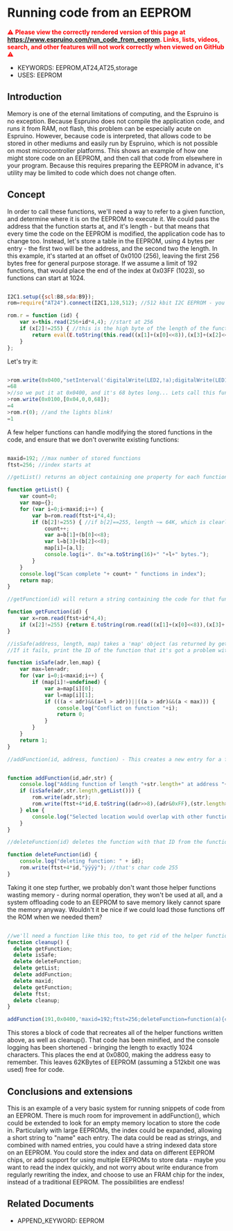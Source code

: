 <!--- Copyright (c) 2015 Spence Konde. See the file LICENSE for copying permission. -->
Running code from an EEPROM
===============================

<span style="color:red">:warning: **Please view the correctly rendered version of this page at https://www.espruino.com/run_code_from_eeprom. Links, lists, videos, search, and other features will not work correctly when viewed on GitHub** :warning:</span>

* KEYWORDS: EEPROM,AT24,AT25,storage
* USES: EEPROM

Introduction
-----------
Memory is one of the eternal limitations of computing, and the Espruino is no exception. Because Espruino does not compile the application code, and runs it from RAM, not flash, this problem can be especially acute on Espruino. However, because code is interpreted, that allows code to be stored in other mediums and easily run by Espruino, which is not possible on most microcontroller platforms. This shows an example of how one might store code on an EEPROM, and then call that code from elsewhere in your program. Because this requires preparing the EEPROM in advance, it's utility may be limited to code which does not change often. 

Concept
------------
In order to call these functions, we'll need a way to refer to a given function, and determine where it is on the EEPROM to execute it. We could pass the address that the function starts at, and it's length - but that means that every time the code on the EEPROM is modified, the application code has to change too. Instead, let's store a table in the EEPROM, using 4 bytes per entry - the first two will be the address, and the second two the length. In this example, it's started at an offset of 0x0100 (256), leaving the first 256 bytes free for general purpose storage. If we assume a limit of 192 functions, that would place the end of the index at 0x03FF (1023), so functions can start at 1024. 

```JavaScript

I2C1.setup({scl:B8,sda:B9});
rom=require("AT24").connect(I2C1,128,512); //512 kbit I2C EEPROM - you could use SPI EEPROM if you prefer; OneWire EEPROMs are too small.

rom.r = function (id) {
	var x=this.read(256+id*4,4); //start at 256
	if (x[2]!=255) { //this is the high byte of the length of the function we're calling - no funtion could be that long, so we're reading a blank index entry. 
		return eval(E.toString(this.read((x[1]+(x[0]<<8)),(x[3]+(x[2]<<8)))));
	}
};

```

Let's try it:

```javascript

>rom.write(0x0400,"setInterval('digitalWrite(LED2,!a);digitalWrite(LED1,a);a=!a;',1000)"); 
=68
>//so we put it at 0x0400, and it's 68 bytes long... Lets call this function 0, so it's index entry will start at 0x100
>rom.write(0x0100,[0x04,0,0,68]);
=4
>rom.r(0); //and the lights blink!
=1

```

A few helper functions can handle modifying the stored functions in the code, and ensure that we don't overwrite existing functions:

```javascript

maxid=192; //max number of stored functions
ftst=256; //index starts at

//getList() returns an object containing one property for each function listed in the function index on the rom, and also prints out it's progress in human readable format to assist the operator in loading the rom.

function getList() {
	var count=0;
	var map={};
	for (var i=0;i<maxid;i++) {
		var b=rom.read(ftst+i*4,4);
		if (b[2]!=255) { //if b[2]==255, length ~= 64K, which is clearly not valid data. 
			count++;
			var a=b[1]+(b[0]<<8);
			var l=b[3]+(b[2]<<8);
			map[i]=[a,l];
			console.log(i+". 0x"+a.toString(16)+" "+l+" bytes."); 
		}
	}
	console.log("Scan complete "+ count+ " functions in index"); 
	return map;
}

//getFunction(id) will return a string containing the code for that function, assuming it exists. 

function getFunction(id) {
	var x=rom.read(ftst+id*4,4);
	if (x[2]!=255) {return E.toString(rom.read((x[1]+(x[0]<<8)),(x[3]+(x[2]<<8))));}
}

//isSafe(address, length, map) takes a 'map' object (as returned by getList()), and returns 1 if a function of specified length can be placed in the specified address without overwriting something. 
//If it fails, print the ID of the function that it's got a problem with. 

function isSafe(adr,len,map) {
	var max=len+adr;
	for (var i=0;i<maxid;i++) {
		if (map[i]!=undefined) {
			var a=map[i][0];
			var l=map[i][1];
			if (((a < adr)&&(a+l > adr))||((a > adr)&&(a < max))) {
				console.log("Conflict on function "+i);
				return 0;
			}
		}
	}
	return 1;
}

//addFunction(id, address, function) - This creates a new entry for a function of 'id', located at 'address' in the function index, and writes that and the function (supplied as a string) to the rom, provided that that can be done without overwriting another function.


function addFunction(id,adr,str) {
	console.log("Adding function of length "+str.length+" at address "+adr+" with ID: "+id);
	if (isSafe(adr,str.length,getList())) {
		rom.write(adr,str);
		rom.write(ftst+4*id,E.toString((adr>>8),(adr&0xFF),(str.length>>8),(str.length&0xFF)));
	} else {
		console.log("Selected location would overlap with other function!");
	}
}

//deleteFunction(id) deletes the function with that ID from the function index. Nothing is done to the stored code itself, but it will now not be protected from overwriting by isSafe(). 

function deleteFunction(id) {
	console.log("deleting function: " + id);
	rom.write(ftst+4*id,"ÿÿÿÿ"); //that's char code 255
}

```

Taking it one step further, we probably don't want those helper functions wasting memory - during normal operation, they won't be used at all, and a system offloading code to an EEPROM to save memory likely cannot spare the memory anyway. Wouldn't it be nice if we could load those functions off the ROM when we needed them? 

```javascript

//we'll need a function like this too, to get rid of the helper functions when we're done. 
function cleanup() {
  delete getFunction;
  delete isSafe;
  delete deleteFunction;
  delete getList;
  delete addFunction;
  delete maxid;
  delete getFunction;
  delete ftst;
  delete cleanup;
}

addFunction(191,0x0400,'maxid=192;ftst=256;deleteFunction=function(a){console.log("del func: "+a);rom.write(ftst+4*a,"ÿÿÿÿ")};getList=function(){for(var a=0,d={},b=0;b<maxid;b++){var c=rom.read(ftst+4*b,4);if(255!=c[2]){a++;var e=c[1]+(c[0]<<8),c=c[3]+(c[2]<<8);d[b]=[e,c];console.log(b+". 0x"+e.toString(16)+" "+c+" bytes.")}}console.log("Scan: "+a+"");return d};getFunction=function(a){a=rom.read(ftst+4*a,4);if(255!=a[2])return E.toString(rom.read(a[1]+(a[0]<<8),a[3]+(a[2]<<8)))};isSafe=function(a,d,b){d+=a;for(var c=0;c<maxid;c++)if(void 0!=b[c]){var e=b[c][0],f=b[c][1];if(e<a&&e+f>a||e>a&&e<d)return console.log("Conflict w/"+c),0}return 1};cleanup=function(){delete getFunction;delete isSafe;delete deleteFunction;delete getList;delete addFunction;delete maxid;delete getFunction;delete ftst;delete cleanup};addFunction=function(a,d,b){console.log("Add func: L="+b.length+" @ "+d+" ID: "+a);isSafe(d,b.length,getList())?(rom.write(d,b),rom.write(ftst+4*a,E.toString(d>>8,d&255,b.length>>8,b.length&255))):console.log("Location conflict")};')

```

This stores a block of code that recreates all of the helper functions written above, as well as cleanup(). That code has been minified, and the console logging has been shortened - bringing the length to exactly 1024 characters. This places the end at 0x0800, making the address easy to remember. This leaves 62KBytes of EEPROM (assuming a 512kbit one was used) free for code. 

Conclusions and extensions
--------

This is an example of a very basic system for running snippets of code from an EEPROM. There is much room for improvement in addFunction(), which could be extended to look for an empty memory location to store the code in. Particularly with large EEPROMs, the index could be expanded, allowing a short string to "name" each entry. The data could be read as strings, and combined with named entries, you could have a string indexed data store on an EEPROM. You could store the index and data on different EEPROM chips, or add support for using multiple EEPROMs to store data - maybe you want to read the index quickly, and not worry about write endurance from regularly rewriting the index, and choose to use an FRAM chip for the index, instead of a traditional EEPROM. The possibilities are endless!

Related Documents
------
* APPEND_KEYWORD: EEPROM
